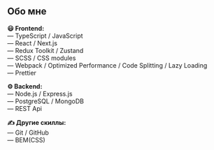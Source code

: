 ## Обо мне

<b>😃 Frontend:</b> <br/>
<span>― TypeScript / JavaScript</span> <br/>
<span>― React / Next.js</span> <br/>
<span>― Redux Toolkit / Zustand</span> <br/>
<span>― SCSS / CSS modules</span> <br/>
<span>― Webpack / Optimized Performance / Code Splitting / Lazy Loading</span> <br/>
<span>― Prettier</span> <br/>

<b>⚙ Backend:</b> <br/>
<span>― Node.js / Express.js</span> <br/>
<span>― PostgreSQL / MongoDB </span> <br/>
<span>― REST Api</span> <br/>

<b>✍ Другие скиллы:</b> <br/>
<span>― Git / GitHub</span> <br/>
<span>― BEM(CSS)</span> <br/>
